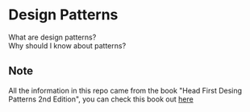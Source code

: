 # Design Patterns
What are design patterns?  
Why should I know about patterns?  

## Note
All the information in this repo came from the book "Head First Desing Patterns 2nd Edition", you can check this book out [here](https://learning.oreilly.com/library/view/head-first-design/9781492077992/)
